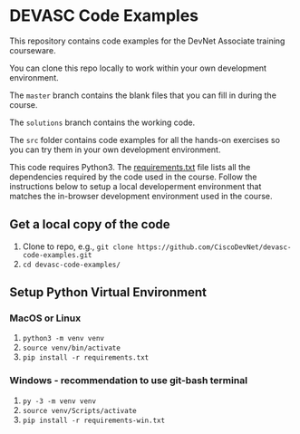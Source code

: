 # DEVASC Code Examples

This repository contains code examples for the DevNet Associate training courseware.

You can clone this repo locally to work within your own development environment.

The `master` branch contains the blank files that you can fill in during the course.

The `solutions` branch contains the working code.

The `src` folder contains code examples for all the hands-on exercises so you can try them in your own development environment. 

This code requires Python3. The [requirements.txt](./requirements.txt) file lists all the dependencies required by the code used in the course. Follow the instructions below to setup a local developerment environment that matches the in-browser development environment used in the course.

## Get a local copy of the code

1. Clone to repo, e.g., `git clone https://github.com/CiscoDevNet/devasc-code-examples.git`
2. `cd devasc-code-examples/`
   
## Setup Python Virtual Environment

### MacOS or Linux

1. `python3 -m venv venv`
2. `source venv/bin/activate`
3. `pip install -r requirements.txt`
        
### Windows - recommendation to use git-bash terminal

1. `py -3 -m venv venv`
2. `source venv/Scripts/activate`
3. `pip install -r requirements-win.txt`
